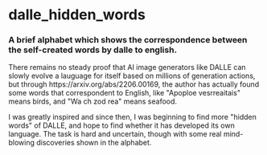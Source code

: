 # dalle_hidden_words
<h3>A brief alphabet which shows the correspondence between the self-created words by dalle to english.</h3>

<p>There remains no steady proof that AI image generators like DALLE can slowly evolve a lauguage for itself based on millions of generation actions, 
but through https://arxiv.org/abs/2206.00169, the author has actually found some words that correspondent to English, like "Apoploe vesrreaitais" means birds,
and "Wa ch zod rea" means seafood.</p>

<p>I was greatly inspired and since then, I was beginning to find more "hidden words" of DALLE, and hope to find whether it has developed its own language.
The task is hard and uncertain, though with some real mind-blowing discoveries shown in the alphabet.</p>
